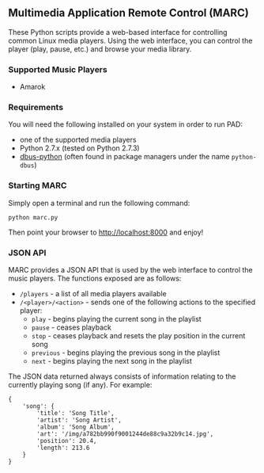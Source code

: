 ##  Multimedia Application Remote Control (MARC)

These Python scripts provide a web-based interface for controlling common Linux media players. Using the web interface, you can control the player (play, pause, etc.) and browse your media library.

### Supported Music Players

 - Amarok

### Requirements

You will need the following installed on your system in order to run PAD:

 - one of the supported media players
 - Python 2.7.x (tested on Python 2.7.3)
 - [dbus-python](http://dbus.freedesktop.org/releases/dbus-python/) (often found in package managers under the name `python-dbus`)

### Starting MARC

Simply open a terminal and run the following command:

    python marc.py

Then point your browser to [http://localhost:8000](http://localhost:8000) and enjoy!

### JSON API

MARC provides a JSON API that is used by the web interface to control the music players. The functions exposed are as follows:

 - <code>/players</code> - a list of all media players available
 - <code>/&lt;player&gt;/&lt;action&gt;</code> - sends one of the following actions to the specified player:
   - <code>play</code> - begins playing the current song in the playlist
   - <code>pause</code> - ceases playback
   - <code>stop</code> - ceases playback and resets the play position in the current song
   - <code>previous</code> - begins playing the previous song in the playlist
   - <code>next</code> - begins playing the next song in the playlist

The JSON data returned always consists of information relating to the currently playing song (if any). For example:

    {
        'song': {
            'title': 'Song Title',
            'artist': 'Song Artist',
            'album': 'Song Album',
            'art': '/img/a782bb990f9001244de88c9a32b9c14.jpg',
            'position': 20.4,
            'length': 213.6
        }
    }


